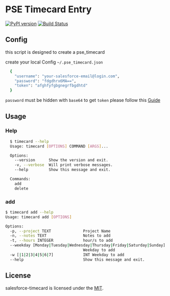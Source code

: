 # PSE Timecard Entry


[![PyPI version](https://badge.fury.io/py/salesforce-timecard.svg)](https://badge.fury.io/py/salesforce-timecard)
[![Build Status](https://api.travis-ci.org/giuliocalzolari/salesforce-timecard.svg?branch=master)](https://travis-ci.org/giuliocalzolari/salesforce-timecard/)


## Config
this script is designed to create a pse_timecard

create your local Config `~/.pse_timecard.json`

```bash
  {
    "username": "your-salesforce-email@login.com",
    "password": "fdgdhrx6MA==",
    "token": "afghfyfgbgnegrfbgdhtd"
  }
```

`password` must be hidden with `base64`
to get `token` please follow this [Guide](https://onlinehelp.coveo.com/en/ces/7.0/administrator/getting_the_security_token_for_your_salesforce_account.htm)


## Usage
### Help
```bash
  $ timecard --help
  Usage: timecard [OPTIONS] COMMAND [ARGS]...

  Options:
    --version      Show the version and exit.
    -v, --verbose  Will print verbose messages.
    --help         Show this message and exit.

  Commands:
    add
    delete
```

### add

```bash
$ timecard add --help
Usage: timecard add [OPTIONS]

Options:
  -p, --project TEXT              Project Name
  -n, --notes TEXT                Notes to add
  -t, --hours INTEGER             hour/s to add
  --weekday [Monday|Tuesday|Wednesday|Thursday|Friday|Saturday|Sunday]
                                  Weekday to add
  -w [|1|2|3|4|5|6|7]             INT Weekday to add
  --help                          Show this message and exit.
```

License
-------

salesforce-timecard is licensed under the [MIT](LICENSE).
